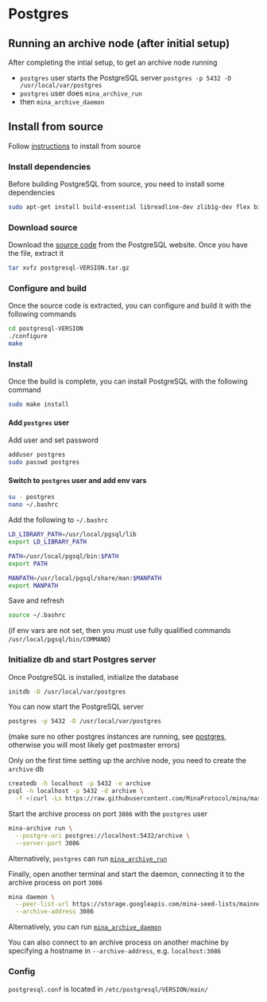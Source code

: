 # Postgres

## Running an archive node (after initial setup)

After completing the intial setup, to get an archive node running

- `postgres` user starts the PostgreSQL server `postgres -p 5432 -D /usr/local/var/postgres`
- `postgres` user does `mina_archive_run`
- then `mina_archive_daemon`


## Install from source

Follow [instructions](https://www.postgresql.org/docs/current/installation.html) to install from source

### Install dependencies

Before building PostgreSQL from source, you need to install some dependencies

```sh
sudo apt-get install build-essential libreadline-dev zlib1g-dev flex bison libxml2-dev libxslt-dev libssl-dev
```

### Download source

Download the [source code](https://www.postgresql.org/ftp/source/) from the PostgreSQL website. Once you have the file, extract it

```sh
tar xvfz postgresql-VERSION.tar.gz
```

### Configure and build

Once the source code is extracted, you can configure and build it with the following commands

```sh
cd postgresql-VERSION
./configure
make
```

### Install

Once the build is complete, you can install PostgreSQL with the following command

```sh
sudo make install
```

#### Add `postgres` user

Add user and set password

```sh
adduser postgres
sudo passwd postgres
```

#### Switch to `postgres` user and add env vars

```sh
su - postgres
nano ~/.bashrc
```

Add the following to `~/.bashrc`

```sh
LD_LIBRARY_PATH=/usr/local/pgsql/lib
export LD_LIBRARY_PATH

PATH=/usr/local/pgsql/bin:$PATH
export PATH

MANPATH=/usr/local/pgsql/share/man:$MANPATH
export MANPATH
```

Save and refresh

```sh
source ~/.bashrc
```

(if env vars are not set, then you must use fully qualified commands `/usr/local/pgsql/bin/COMMAND`)

### Initialize db and start Postgres server

Once PostgreSQL is installed, initialize the database

```sh
initdb -D /usr/local/var/postgres
```

You can now start the PostgreSQL server

```sh
postgres -p 5432 -D /usr/local/var/postgres
```

(make sure no other postgres instances are running, see [postgres](./../helpful_commands.md#postgresql), otherwise you will most likely get postmaster errors)

Only on the first time setting up the archive node, you need to create the `archive` db

```sh
createdb -h localhost -p 5432 -e archive
psql -h localhost -p 5432 -d archive \
  -f <(curl -Ls https://raw.githubusercontent.com/MinaProtocol/mina/master/src/app/archive/create_schema.sql)
```

Start the archive process on port `3086` with the `postgres` user

```sh
mina-archive run \
  --postgre-uri postgres://localhost:5432/archive \
  --server-port 3086
```

Alternatively, `postgres` can run [`mina_archive_run`](../../scripts/mina_archive_run.sh)

Finally, open another terminal and start the daemon, connecting it to the archive process on port `3086`

```sh
mina daemon \
  --peer-list-url https://storage.googleapis.com/mina-seed-lists/mainnet_seeds.txt \
  --archive-address 3086
```

Alternatively, you can run [`mina_archive_daemon`](../../scripts/mina_archive_daemon.sh)

You can also connect to an archive process on another machine by specifying a hostname in `--archive-address`, e.g. `localhost:3086`

### Config

`postgresql.conf` is located in `/etc/postgresql/VERSION/main/`
